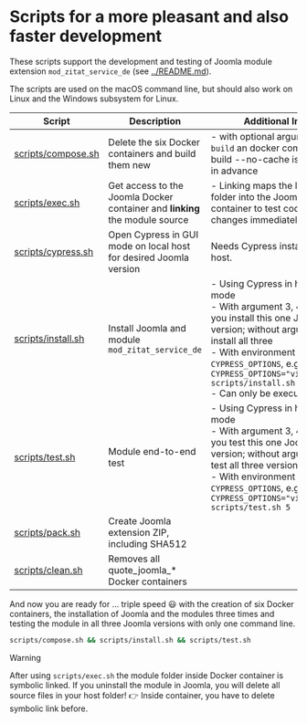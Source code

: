 # Scripts for a more pleasant and also faster development

These scripts support the development and testing of Joomla module extension `mod_zitat_service_de` (see [../README.md](../README.md)).

The scripts are used on the macOS command line, but should also work on Linux and the Windows subsystem for Linux.

| Script | Description | Additional Info |
| --- | --- | --- |
| [scripts/compose.sh](./compose.sh) | Delete the six Docker containers and build them new | - with optional argument `build` an  docker compose build --no-cache is executed in advance |
| [scripts/exec.sh](./exec.sh) | Get access to the Joomla Docker container and **linking** the module source | - Linking maps the local host folder into the Joomla Docker container to test code changes immediately |
| [scripts/cypress.sh](./cypress.sh) | Open Cypress in GUI mode on local host for desired Joomla version | Needs Cypress installed on host. |
| [scripts/install.sh](./install.sh) | Install Joomla and module `mod_zitat_service_de` | - Using Cypress in headless mode<br>- With argument 3, 4, or 5 you install this one Joomla version; without argument install all three<br>- With environment variable `CYPRESS_OPTIONS`, e.g., `CYPRESS_OPTIONS="video=true" scripts/install.sh 5`<br />- Can only be executed once |
| [scripts/test.sh](./test.sh) | Module end-to-end test | - Using Cypress in headless mode<br>- With argument 3, 4, or 5 you test this one Joomla version; without argument to test all three versions<br>- With environment variable `CYPRESS_OPTIONS`, e.g., `CYPRESS_OPTIONS="video=true" scripts/test.sh 5` |
| [scripts/pack.sh](./pack.sh) | Create Joomla extension ZIP, including SHA512 |  |
| [scripts/clean.sh](./clean.sh) | Removes all quote_joomla_* Docker containers |  |

And now you are ready for ... triple speed :smiley: with the creation of six Docker containers, the installation of Joomla and the modules three times and testing the module in all three Joomla versions with only one command line.
```bash
scripts/compose.sh && scripts/install.sh && scripts/test.sh
```

> [!WARNING]
> After using `scripts/exec.sh` the module folder inside Docker container is symbolic linked. If you uninstall the module in Joomla, you will delete all source files in your host folder! :point_right: Inside container, you have to delete symbolic link before.
